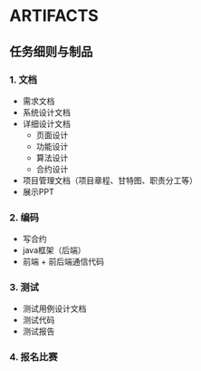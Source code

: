 #                           ARTIFACTS

##                                  任务细则与制品

### 1. 文档

* 需求文档
* 系统设计文档
* 详细设计文档
  * 页面设计
  * 功能设计
  * 算法设计
  * 合约设计
* 项目管理文档（项目章程、甘特图、职责分工等）
* 展示PPT

### 2. 编码

* 写合约
* java框架（后端）
* 前端 + 前后端通信代码

### 3. 测试

* 测试用例设计文档
* 测试代码
* 测试报告

### 4. 报名比赛



